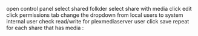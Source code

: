 

open control panel
select shared folkder 
select share with media click edit
click permissions tab
change the dropdown from local users to system internal user
check read/write for plexmediaserver user
click save
repeat for each share that has media 
:
